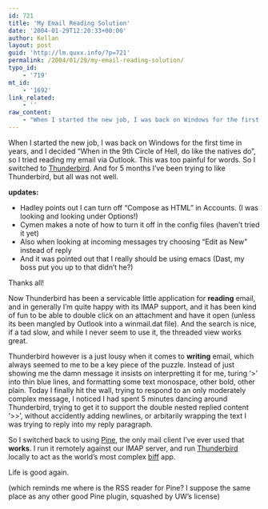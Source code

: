 ```yaml
---
id: 721
title: 'My Email Reading Solution'
date: '2004-01-29T12:20:33+00:00'
author: Kellan
layout: post
guid: 'http://lm.quxx.info/?p=721'
permalink: /2004/01/29/my-email-reading-solution/
typo_id:
    - '719'
mt_id:
    - '1692'
link_related:
    - ''
raw_content:
    - "When I started the new job, I was back on Windows for the first time in years, and I decided \\\"When in the 9th Circle of Hell, do like the natives do\\\", so I tried reading my email via Outlook.  This was too painful for words.  So I switched to <a href=\\\"http://www.mozilla.org/projects/thunderbird/\\\">Thunderbird</a>.  And for 5 months I\\'ve been trying to like Thunderbird, but all was not well.\n\n<b>updates:</b>\n<ul>\n<li>Hadley points out I can turn off \\\"Compose as HTML\\\" in Accounts. (I was looking and looking under Options!)</li>\n<li>Cymen makes a note of how to turn it off in the config files (haven\\'t tried it yet)</li>\n<li>Also when looking at incoming messages try choosing \\\"Edit as New\\\" instead of reply</li>\n<li>And it was pointed out that I really should be using emacs (Dast, my boss put you up to that didn\\'t he?)</li>\n</ul>\n\nThanks all!\n\n\nNow Thunderbird has been a servicable little application for <b>reading</b> email, and in generally I\\'m quite happy with its IMAP support, and it has been kind of fun to be able to double click on an attachment and have it open (unless its been mangled by Outlook into a winmail.dat file).  And the search is nice, if a tad slow, and while I never seem to use it, the threaded view works great.\n\nThunderbird however is a just lousy when it comes to <b>writing</b> email, which always seemed to me to be a key piece of the puzzle.  Instead of just showing me the damn message it insists on interpretting it for me, turing \\'&gt;\\' into thin blue lines, and formatting some text monospace, other bold, other plain.  Today I finally hit the wall, trying to respond to an only moderately complex message, I noticed I had spent 5 minutes dancing around Thunderbird, trying to get it to support the double nested replied content \\'&gt;&gt;\\', without accidently adding newlines, or arbitarily wrapping the text I was trying to reply into my reply paragraph.\n\nSo I switched back to using <a href=\\\"http://www.washington.edu/pine/\\\">Pine</a>, the only mail client I\\'ve ever used that <b>works</b>.  I run it remotely against our IMAP server, and run <a href=\\\"http://www.mozilla.org/projects/thunderbird/\\\">Thunderbird</a> locally to act as the world\\'s most complex <a href=\\\"http://packages.debian.org/unstable/mail/biff\\\">biff</a> app.\n\nLife is good again.\n\n(which reminds me where is the RSS reader for Pine?  I suppose the same place as any other good Pine plugin, squashed by UW\\'s license)"
---
```


When I started the new job, I was back on Windows for the first time in years, and I decided “When in the 9th Circle of Hell, do like the natives do”, so I tried reading my email via Outlook. This was too painful for words. So I switched to [Thunderbird](http://www.mozilla.org/projects/thunderbird/). And for 5 months I’ve been trying to like Thunderbird, but all was not well.

**updates:**

- Hadley points out I can turn off “Compose as HTML” in Accounts. (I was looking and looking under Options!)
- Cymen makes a note of how to turn it off in the config files (haven’t tried it yet)
- Also when looking at incoming messages try choosing “Edit as New” instead of reply
- And it was pointed out that I really should be using emacs (Dast, my boss put you up to that didn’t he?)

Thanks all!

Now Thunderbird has been a servicable little application for **reading** email, and in generally I’m quite happy with its IMAP support, and it has been kind of fun to be able to double click on an attachment and have it open (unless its been mangled by Outlook into a winmail.dat file). And the search is nice, if a tad slow, and while I never seem to use it, the threaded view works great.

Thunderbird however is a just lousy when it comes to **writing** email, which always seemed to me to be a key piece of the puzzle. Instead of just showing me the damn message it insists on interpretting it for me, turing ‘&gt;’ into thin blue lines, and formatting some text monospace, other bold, other plain. Today I finally hit the wall, trying to respond to an only moderately complex message, I noticed I had spent 5 minutes dancing around Thunderbird, trying to get it to support the double nested replied content ‘&gt;&gt;’, without accidently adding newlines, or arbitarily wrapping the text I was trying to reply into my reply paragraph.

So I switched back to using [Pine](http://www.washington.edu/pine/), the only mail client I’ve ever used that **works**. I run it remotely against our IMAP server, and run [Thunderbird](http://www.mozilla.org/projects/thunderbird/) locally to act as the world’s most complex [biff](http://packages.debian.org/unstable/mail/biff) app.

Life is good again.

(which reminds me where is the RSS reader for Pine? I suppose the same place as any other good Pine plugin, squashed by UW’s license)